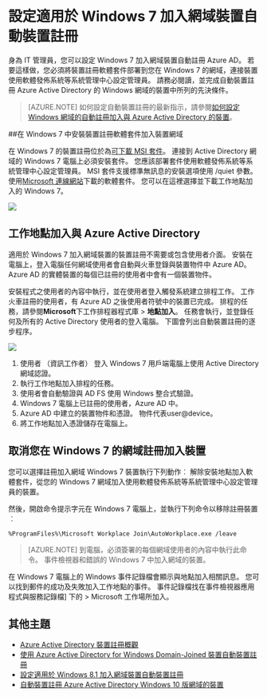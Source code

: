 <properties
    pageTitle="# 設定適用於 Windows 7 加入網域裝置自動裝置註冊 |Microsoft Azure"
    description="步驟設定您的 Windows 7 網域加入自動註冊 Azure AD 的裝置。 並將裝置註冊軟體套件部署至您的 Windows 7 網域的步驟加入裝置使用軟體發佈系統等系統管理中心設定管理員。"
    services="active-directory"
    documentationCenter=""
    authors="femila"
    manager="swadhwa"
    editor=""/>

<tags
    ms.service="active-directory"
    ms.workload="identity"
    ms.tgt_pltfrm="na"
    ms.devlang="na"
    ms.topic="article"
    ms.date="09/21/2016"
    ms.author="MarkVi"/>

# <a name="configure-automatic-device-registration-for-windows-7-domain-joined-devices"></a>設定適用於 Windows 7 加入網域裝置自動裝置註冊

身為 IT 管理員，您可以設定 Windows 7 加入網域裝置自動註冊 Azure AD。 若要這樣做，您必須將裝置註冊軟體套件部署到您在 Windows 7 的網域，連接裝置使用軟體發佈系統等系統管理中心設定管理員。 請務必閱讀，並完成自動裝置註冊 Azure Active Directory 的 Windows 網域的裝置中所列的先決條件。

>[AZURE.NOTE]
 如何設定自動裝置註冊的最新指示，請參閱[如何設定 Windows 網域的自動註冊加入與 Azure Active Directory 的裝置](active-directory-conditional-access-automatic-device-registration-setup.md)。

##<a name="installing-the-device-registration-software-package-on-windows-7-domain-joined-devices"></a>在 Windows 7 中安裝裝置註冊軟體套件加入裝置網域

在 Windows 7 的裝置註冊位於為[可下載 MSI 套件](https://connect.microsoft.com/site1164)。 連接到 Active Directory 網域的 Windows 7 電腦上必須安裝套件。 您應該部署套件使用軟體發佈系統等系統管理中心設定管理員。 MSI 套件支援標準無訊息的安裝選項使用 /quiet 參數。
使用[Microsoft 連線網站](https://connect.microsoft.com/site1164)下載的軟體套件。 您可以在這裡選擇並下載工作地點加入的 Windows 7。

![](./media/active-directory-conditional-access/device-registration-process-windows7.gif)

## <a name="workplace-join-with-azure-active-directory"></a>工作地點加入與 Azure Active Directory
適用於 Windows 7 加入網域裝置的裝置註冊不需要或包含使用者介面。 安裝在電腦上，登入電腦任何網域使用者會自動與火車登錄與裝置物件中 Azure AD。 Azure AD 的實體裝置的每個已註冊的使用者中會有一個裝置物件。

安裝程式之使用者的內容中執行，並在使用者登入觸發系統建立排程工作。 工作火車註冊的使用者，有 Azure AD 之後使用者符號中的裝置已完成。
排程的任務，請參閱**Microsoft**下工作排程器程式庫 > **地點加入**。
任務會執行，並登錄任何及所有的 Active Directory 使用者的登入電腦。
下圖會列出自動裝置註冊的逐步程序。

![](./media/active-directory-conditional-access/automatic-device-registration-windows7.png)

1. 使用者 （資訊工作者） 登入 Windows 7 用戶端電腦上使用 Active Directory 網域認證。
1. 執行工作地點加入排程的任務。
1. 使用者會自動驗證與 AD FS 使用 Windows 整合式驗證。
1. Windows 7 電腦上已註冊的使用者，Azure AD 中。
1. Azure AD 中建立的裝置物件和憑證。 物件代表user@device。
1. 將工作地點加入憑證儲存在電腦上。

## <a name="unregistering-your-windows-7-domain-joined-devices"></a>取消您在 Windows 7 的網域註冊加入裝置

您可以選擇註冊加入網域 Windows 7 裝置執行下列動作︰ 解除安裝地點加入軟體套件，從您的 Windows 7 網域加入使用軟體發佈系統等系統管理中心設定管理員的裝置。

然後，開啟命令提示字元在 Windows 7 電腦上，並執行下列命令以移除註冊裝置︰

    %ProgramFiles%\Microsoft Workplace Join\AutoWorkplace.exe /leave

>[AZURE.NOTE]
>到電腦，必須簽署的每個網域使用者的內容中執行此命令。
事件檢視器和錯誤的 Windows 7 中加入網域的裝置。

在 Windows 7 電腦上的 Windows 事件記錄檔會顯示與地點加入相關訊息。 您可以找到郵件的成功及失敗加入工作地點的事件。 事件記錄檔找在事件檢視器應用程式與服務記錄檔] 下的 > Microsoft 工作場所加入。

## <a name="additional-topics"></a>其他主題

- [Azure Active Directory 裝置註冊概觀](active-directory-conditional-access-device-registration-overview.md)
- [使用 Azure Active Directory for Windows Domain-Joined 裝置自動裝置註冊](active-directory-conditional-access-automatic-device-registration.md)
- [設定適用於 Windows 8.1 加入網域裝置自動裝置註冊](active-directory-conditional-access-automatic-device-registration-windows-8-1.md)
- [自動裝置註冊 Azure Active Directory Windows 10 版網域的裝置](active-directory-azureadjoin-devices-group-policy.md)
